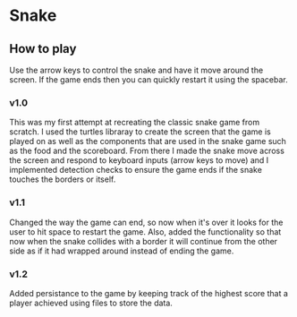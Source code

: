 # Snake

## How to play
Use the arrow keys to control the snake and have it move around the screen. If the game ends then you can quickly restart it using the spacebar.


### v1.0
This was my first attempt at recreating the classic snake game from scratch. I used the turtles libraray to create the screen that the game is played on as well 
as the components that are used in the snake game such as the food and the scoreboard. From there I made the snake move across the screen and respond to keyboard 
inputs (arrow keys to move) and I implemented detection checks to ensure the game ends if the snake touches the borders or itself. 


### v1.1
Changed the way the game can end, so now when it's over it looks for the user to hit space to restart the game. Also, added the functionality so that now when the 
snake collides with a border it will continue from the other side as if it had wrapped around instead of ending the game.


### v1.2
Added persistance to the game by keeping track of the highest score that a player achieved using files to store the data.

